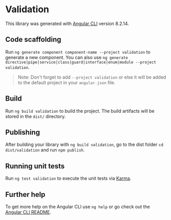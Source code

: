 # Validation

This library was generated with [Angular CLI](https://github.com/angular/angular-cli) version 8.2.14.

## Code scaffolding

Run `ng generate component component-name --project validation` to generate a new component. You can also use `ng generate directive|pipe|service|class|guard|interface|enum|module --project validation`.
> Note: Don't forget to add `--project validation` or else it will be added to the default project in your `angular.json` file. 

## Build

Run `ng build validation` to build the project. The build artifacts will be stored in the `dist/` directory.

## Publishing

After building your library with `ng build validation`, go to the dist folder `cd dist/validation` and run `npm publish`.

## Running unit tests

Run `ng test validation` to execute the unit tests via [Karma](https://karma-runner.github.io).

## Further help

To get more help on the Angular CLI use `ng help` or go check out the [Angular CLI README](https://github.com/angular/angular-cli/blob/master/README.md).
